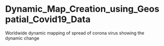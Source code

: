 # Dynamic_Map_Creation_using_Geospatial_Covid19_Data
Worldwide dynamic mapping of spread of corona virus showing the dynamic change
